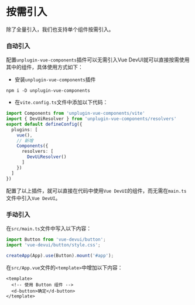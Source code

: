 # 按需引入

除了全量引入，我们也支持单个组件按需引入。

### 自动引入

配置`unplugin-vue-components`插件可以无需引入Vue DevUI就可以直接按需使用其中的组件，具体使用方式如下：

- 安装`unplugin-vue-components`插件

```shell
npm i -D unplugin-vue-components
```

- 在`vite.config.ts`文件中添加以下代码：

```ts
import Components from 'unplugin-vue-components/vite'
import { DevUiResolver } from 'unplugin-vue-components/resolvers'
export default defineConfig({
  plugins: [
    vue(),
    // 新增
    Components({
      resolvers: [
        DevUiResolver()
      ]
    })
  ]
})
```

配置了以上插件，就可以直接在代码中使用`Vue DevUI`的组件，而无需在`main.ts`文件中引入`Vue DevUI`。

### 手动引入

在`src/main.ts`文件中写入以下内容：

```ts
import Button from 'vue-devui/button';
import 'vue-devui/button/style.css';

createApp(App).use(Button).mount('#app');
```

在`src/App.vue`文件的`<template>`中增加以下内容：

```vue
<template>
  <!-- 使用 Button 组件 -->
  <d-button>确定</d-button>
</template>
```
